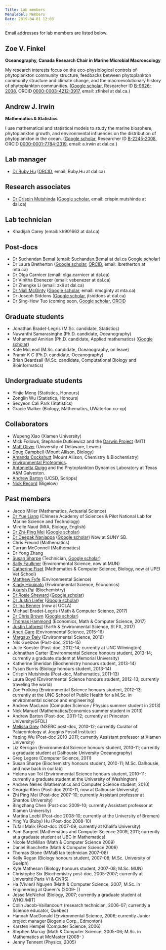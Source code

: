```yaml
---
Title: Lab members
Menulabel: Members
Date: 2019-04-01 12:00
---
```


Email addresses for lab members are listed below.

## Zoe V. Finkel 
**Oceanography, Canada Research Chair in Marine Microbial Macroecology**

My research interests focus on the eco-physiological controls of
phytoplankton community structure, feedbacks between phytoplankton
community structure and climate change, and the macroevolutionary
history of phytoplankton communities.
([Google scholar](http://scholar.google.com/citations?user=zfV-o4gAAAAJ&hl=en),
 Researcher ID [B-9626-2008](http://www.researcherid.com/rid/B-9626-2008),
 ORCID [0000-0003-4212-3917](http://orcid.org/0000-0003-4212-3917), email: zfinkel at dal.ca.)

## Andrew J. Irwin 
**Mathematics & Statistics**

I use mathematical and statistical models to study the marine biosphere, phytoplankton growth, and environmental influences on the distribution of phytoplankton in the ocean. 
([Google scholar](http://scholar.google.com/citations?user=wFFLMuUAAAAJ&hl=en),
 Researcher ID [B-2245-2008](http://www.researcherid.com/rid/B-2245-2008),
 ORCID [0000-0001-7784-2319](http://orcid.org/0000-0001-7784-2319), email: a.irwin at dal.ca.) 

## Lab manager
* [Dr Ruby Hu](../people/hu) ([ORCID](https://orcid.org/0000-0002-7500-7237), email: Ruby.Hu at dal.ca)

## Research associates
* [Dr Crispin Mutshinda](../people/mutshinda) ([Google scholar](https://scholar.google.ca/citations?user=LTUJJ_AAAAAJ), email: crispin.mutshinda at dal.ca)

## Lab technician
* Khadijah Carey (email: kh901662 at dal.ca)

## Post-docs
* Dr Suchandan Bemal (email: Suchandan.Bemal at dal.ca [Google scholar](https://scholar.google.ca/citations?user=kLidqZIAAAAJ))
* Dr Laura Bretherton ([Google scholar](https://scholar.google.ca/citations?user=yzEE_7cAAAAJ), [ORCID](https://orcid.org/0000-0002-3396-6499), email: lbretherton at mta.ca)
* Dr Olga Carnicer (email: olga.carnicer at dal.ca)
* Dr Vinitha Ebenezer (email: vebenezer at dal.ca)
* Dr Zhengke Li (email: zkli at dal.ca)
* [Dr Niall McGinty](../people/mcginty) ([Google scholar](https://scholar.google.ca/citations?user=P5Jc4icAAAAJ), email: nmcginty at mta.ca)
* Dr Joseph Siddons ([Google scholar](https://scholar.google.ca/citations?user=akdjx7UAAAAJ), jtsiddons at dal.ca)
* Dr Sing-How Tuo (coming soon, [Google scholar](https://scholar.google.ca/citations?user=_fIzMm8AAAAJ), [ORCID](https://orcid.org/0000-0003-0620-2001)

## Graduate students
* Jonathan Bradet-Legris (M.Sc. candidate, Statistics)
* Nuwanthi Samarasinghe (Ph.D. candidate, Oceanography)
* Mohammad Amirian (Ph.D. candidate, Applied mathematics) ([Google scholar](https://scholar.google.com/citations?user=XoNa1sIAAAAJ&hl=en#))
* Kate McLeod (M.Sc. candidate, Oceanography, on leave)
* Pramir K C (Ph.D. candidate, Oceanography)
* Brian Beardsall (M.Sc. candidate, Computational Biology and Bioinformatics)

## Undergraduate students
* Yinjie Meng (Statistics, Honours)
* Zonglin Wu (Statistics, Honours)
* Seoyeon Cali Park (Statistics)
* Gracie Walker (Biology, Mathematics, UWaterloo co-op)

## Collaborators
* Wupeng Xiao (Xiamen University)
* Mick Follows, Stephanie Dutkiewicz and the [Darwin Project](http://darwinproject.mit.edu/) (MIT)
* [Matt Oliver](http://www.ceoe.udel.edu/our-people/profiles/moliver) (University of Delaware, Lewes)
* [Doug Campbell](https://sites.google.com/site/campbellphytoplankton/) (Mount Allison, Biology)
* [Amanda Cockshutt](http://www.mta.ca/Community/Bios/Amanda_Cockshutt/Amanda_Cockshutt/) (Mount Allison, Chemistry & Biochemistry)
* [Environmental Proteomics](http://www.environmentalproteomics.ca).
* [Antonietta Quigg](http://www.tamug.edu/phytoplankton/People/Antonietta_Quigg.html) and the Phytoplankton Dynamics Laboratory at Texas A&M Galveston.
* [Andrew Barton](https://adbarton.scrippsprofiles.ucsd.edu/) (UCSD, Scripps)
* [Nick Record](https://www.bigelow.org/research/srs/nick-record/) (Bigelow)

## Past members
  * Jacob Miller (Mathematics, Actuarial Science)
  * [Dr Yue Liang](../people/liang) (Chinese Academy of Sciences & Pilot National Lab for Marine Science and Technology)
  * Mirelle Naud (MtA, Biology, English)
  * [Dr Zhi-Ping Mei](../people/mei) ([Google scholar](https://scholar.google.ca/citations?user=CFaB2cAAAAAJ))
  * [Dr Deepak Nanjappa](../people/nanjappa) ([Google scholar](https://scholar.google.ca/citations?user=vnMVBCkAAAAJ)) Now at SUNY SB.
  * Chris Freund (Mathematics)
  * Curran McConnell (Mathematics)
  * Dr Yong Zhang 
  * [Susan Sharpe](../people/sharpe) (Technician, [Google scholar](https://scholar.google.ca/citations?user=byhY--8AAAAJ))
  * [Sally Faulkner](../people/faulkner) (Environmental Science, now at MUN)
  * [Catherine Fiset](../people/fiset) (Mathematics & Computer Science, Biology, now at UPEI Vet School)
  * [Matthew Fyfe](../people/fyfe) (Environmental Science)
  * [Kindy Houinato](../people/houinato) (Environmental Science, Economics)
  * [Akarsh Pai](../people/pai) (Biochemistry)
  * [Dr Rosie Sheward](../people/sheward) ([Google scholar](https://scholar.google.ca/citations?user=U07nicwAAAAJ)) 
  * [Dr Justin Liefer](../people/liefer) ([Google scholar](https://scholar.google.ca/citations?user=eQuE6lIAAAAJ))
  * [Dr Ina Benner](../people/benner) (now at UCLA)
  * Michael Bradet-Legris (Math & Computer Science, 2017)
  * [Dr Chris Brown](../people/brown) ([Google scholar](https://scholar.google.ca/citations?user=uXfmay0AAAAJ))
  * [Thomas Hammond](../people/hammond) (Economics, Math & Computer Science, 2017)
  * [Justin Laforest](../people/laforest) (Earth & Environmental Science, St FX, 2017)
  * [Aneri Garg](../people/garg) (Environmental Science, 2015-16)
  * [Margaux Daly](../people/daly) (Environmental Science, 2016)
  * Nils Guelzow (Post-doc, 2014-15)
  * Julie Koester (Post-doc, 2012-14; currently at UNC Wilmington)
  * Johnathan Carter (Environmental Science honours student, 2013-14; currently a graduate student at Memorial University)
  * Katherine Sheridan (Biochemistry honours student, 2013-14)
  * Tyson Burris (Biology honours student, 2013-14)
  * Crispin Mutshinda (Post-doc, Mathematics, 2011-13)
  * Laura Boyd (Environmental Science honours student, 2012-13; currently traveling the world)
  * Zoe Frolking (Environmental Science honours student, 2012-13; currently at the UNC School of Public Health for a M.Sc. in environmental science and engineering)
  * Andrew MacLean (Computer Science / Physics summer student in 2013)
  * Nick Manuel (Mathematics/Economics summer student in 2013)
  * Andrew Barton (Post-doc, 2011-12; currently at Princeton University/GFDL)
  * [Melissa Grey](http://jogginsfossilcliffs.net/research/Melissab.php) (NSERC post-doc, 2010-12; currently Curator of Palaeontology at Joggins Fossil Institute)
  * Yaping Wu (Post-doc 2010-2011; currently Assistant professor at Xiamen University)
  * Liz Kerrigan (Environmental Science honours student, 2010-11; currently a graduate student at Dalhousie University Oceanography)
  * Greg Legere (Computer Science, 2011)
  * Susan Sharpe (Biochemistry honours student, 2010-11; M.Sc. Dalhousie, and now back in our lab)
  * Helena van Tol (Environmental Science honours student, 2010-11; currently a graduate student at the University of Washington)
  * Andrew Nelles (Mathematics and Computer Science student, 2010)
  * Georgia Klein (Post-doc 2010-11, now at Dalhousie University)
  * Zhi Ping Mei (Post-doc 2007-10; currently Assistant professor at Shantou University)
  * Bingzhang Chen (Post-doc 2009-10; currently Assistant professor at Xiamen University)
  * Martina Loebl (Post-doc 2008-10; currently at the University of Bremen)
  * Ying Yu (Ruby) Hu (Post-doc 2008-10)
  * Tufail Malik (Post-doc 2007-09; currently at Khalifa University)
  * Pam Sargent (Mathematics and Computer Science 2009, 2011; currently at a graduate student at UBC in Mathematics)
  * Nicole McMillan (Math & Computer Science 2009)
  * Daniel Blanchette (Math & Computer Science 2009)
  * Thomas Stone (MMaB lab technician 2007-08)
  * Kelly Regan (Biology honours student, 2007-08; M.Sc. University of Guelph)
  * Kyle Matheson (Biology honours student, 2007-08; M.Sc. MUN)
  * Christophe Six (Biochemistry post-doc, 2005-2007; currently at Université Paris VI & CNRS)
  * Ha (Vivien) Nguyen (Math & Computer Science, 2007; M.Sc. in Engineering at Queen's (2009- ))
  * Jesse McNichol (Biology, 2007; currently a graduate student at WHOI/MIT)
  * Colin Jacob-Vaillancourt (research technician, 2006-07; currently a Science educator, Quebec)
  * Hannah MacDonald (Environmental Science, 2006; currently Junior project manager Biogenie Corp., Edmonton)
  * Karsten Hempel (Computer Science, 2006)
  * Stephen Murray (Math & Computer Science, 2005-06; M.Sc. in Mathematics at McMaster (2008- )
  * Jenny Tennent (Physics, 2005)
